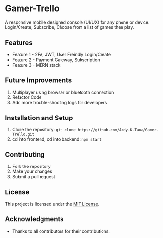# Gamer-Trello

A responsive mobile designed console (UI/UX) for any phone or device. Login/Create, Subscribe, Choose from a list of games then play. 

## Features

* Feature 1 - 2FA, JWT, User Freindly Login/Create
* Feature 2 - Payment Gateway, Subscription
* Feature 3 - MERN stack 

## Future Improvements

1. Multiplayer using browser or bluetooth connection
2. Refactor Code 
3. Add more trouble-shooting logs for developers

## Installation and Setup

1. Clone the repository: `git clone https://github.com/Andy-K-Taua/Gamer-Trello.git`
2. cd into frontend, cd into backend: `npm start`

## Contributing

1. Fork the repository
2. Make your changes
3. Submit a pull request

## License

This project is licensed under the [MIT License](https://opensource.org/licenses/MIT).

## Acknowledgments

* Thanks to all contributors for their contributions.
